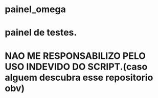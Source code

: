# painel_omega
<h1>painel de testes.</h1>
<h1>NAO ME RESPONSABILIZO PELO USO INDEVIDO DO SCRIPT.(caso alguem descubra esse repositorio obv)</h1>
